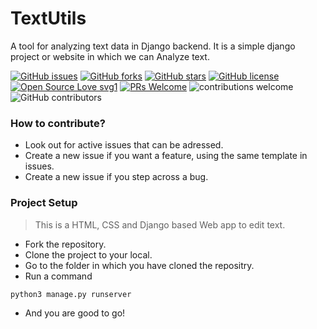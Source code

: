 # TextUtils

A tool for analyzing text data in Django backend.
It is a simple django project or website in which we can Analyze text.

[![GitHub issues](https://img.shields.io/github/issues/arjit1704/textEdits)](https://github.com/arjit1704/textEdits/issues)
[![GitHub forks](https://img.shields.io/github/forks/arjit1704/textEdits)](https://github.com/arjit1704/textEdits/network)
[![GitHub stars](https://img.shields.io/github/stars/arjit1704/textEdits)](https://github.com/arjit1704/textEdits/stargazers)
[![GitHub license](https://img.shields.io/github/license/arjit1704/textEdits)](https://github.com/arjit1704/textEdits/blob/main/LICENSE)
[![Open Source Love svg1](https://badges.frapsoft.com/os/v1/open-source.svg?v=103)](https://github.com/ellerbrock/open-source-badges/) [![PRs Welcome](https://img.shields.io/badge/PRs-welcome-brightgreen.svg?style=flat-square)](http://makeapullrequest.com) ![contributions welcome](https://img.shields.io/static/v1.svg?label=Contributions&message=Welcome&color=0059b3&style=flat-square) ![GitHub contributors](https://img.shields.io/github/contributors-anon/arjit1704/textEdits) 

### How to contribute?
- Look out for active issues that can be adressed.
- Create a new issue if you want a feature, using the same template in issues.
- Create a new issue if you step across a bug.

### Project Setup
>This is a HTML, CSS and Django based Web app to edit text.

- Fork the repository.
- Clone the project to your local.
- Go to the folder in which you have cloned the repositry.
- Run a command 
```bash
python3 manage.py runserver
```
- And you are good to go!